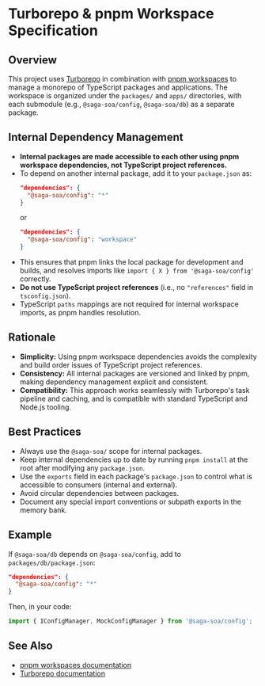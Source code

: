 # Turborepo & pnpm Workspace Specification

## Overview
This project uses [Turborepo](https://turbo.build/) in combination with [pnpm workspaces](https://pnpm.io/workspaces) to manage a monorepo of TypeScript packages and applications. The workspace is organized under the `packages/` and `apps/` directories, with each submodule (e.g., `@saga-soa/config`, `@saga-soa/db`) as a separate package.

## Internal Dependency Management
- **Internal packages are made accessible to each other using pnpm workspace dependencies, not TypeScript project references.**
- To depend on another internal package, add it to your `package.json` as:
  ```json
  "dependencies": {
    "@saga-soa/config": "*"
  }
  ```
  or
  ```json
  "dependencies": {
    "@saga-soa/config": "workspace"
  }
  ```
- This ensures that pnpm links the local package for development and builds, and resolves imports like `import { X } from '@saga-soa/config'` correctly.
- **Do not use TypeScript project references** (i.e., no `"references"` field in `tsconfig.json`).
- TypeScript `paths` mappings are not required for internal workspace imports, as pnpm handles resolution.

## Rationale
- **Simplicity:** Using pnpm workspace dependencies avoids the complexity and build order issues of TypeScript project references.
- **Consistency:** All internal packages are versioned and linked by pnpm, making dependency management explicit and consistent.
- **Compatibility:** This approach works seamlessly with Turborepo's task pipeline and caching, and is compatible with standard TypeScript and Node.js tooling.

## Best Practices
- Always use the `@saga-soa/` scope for internal packages.
- Keep internal dependencies up to date by running `pnpm install` at the root after modifying any `package.json`.
- Use the `exports` field in each package's `package.json` to control what is accessible to consumers (internal and external).
- Avoid circular dependencies between packages.
- Document any special import conventions or subpath exports in the memory bank.

## Example
If `@saga-soa/db` depends on `@saga-soa/config`, add to `packages/db/package.json`:
```json
"dependencies": {
  "@saga-soa/config": "*"
}
```
Then, in your code:
```ts
import { IConfigManager, MockConfigManager } from '@saga-soa/config';
```

## See Also
- [pnpm workspaces documentation](https://pnpm.io/workspaces)
- [Turborepo documentation](https://turbo.build/docs)
